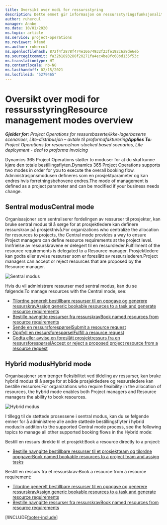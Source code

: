 ```yaml
---
title: Oversikt over modi for ressursstyring
description: Dette emnet gir informasjon om ressursstyringsfunksjonaliteten i Dynamics 365 Project Operations.
author: ruhercul
manager: Annbe
ms.date: 10/01/2020
ms.topic: article
ms.service: project-operations
ms.reviewer: kfend
ms.author: ruhercul
ms.openlocfilehash: 872f4f2878f474e16674932f23fe192c6a8de6eb
ms.sourcegitcommit: fa32b1893286f20271fa4ec4be8fc68bd135f53c
ms.translationtype: HT
ms.contentlocale: nb-NO
ms.lasthandoff: 02/15/2021
ms.locfileid: "5279465"
---
```

# <a name="resource-management-modes-overview"></a><span data-ttu-id="6d42c-103">Oversikt over modi for ressursstyring</span><span class="sxs-lookup"><span data-stu-id="6d42c-103">Resource management modes overview</span></span>

<span data-ttu-id="6d42c-104">_**Gjelder for:** Project Operations for ressursbaserte/ikke-lagerbaserte scenarioer, Lite-distribusjon – avtale til proformafakturering_</span><span class="sxs-lookup"><span data-stu-id="6d42c-104">_**Applies To:** Project Operations for resource/non-stocked based scenarios, Lite deployment - deal to proforma invoicing_</span></span>


<span data-ttu-id="6d42c-105">Dynamics 365 Project Operations støtter to moduser for at du skal kunne kjøre den totale bestillingsflyten.</span><span class="sxs-lookup"><span data-stu-id="6d42c-105">Dynamics 365 Project Operations supports two modes in order for you to execute the overall booking flow.</span></span> <span data-ttu-id="6d42c-106">Administrasjonsmodusen defineres som en prosjektparameter og kan endres hvis forretningsbehovene endres.</span><span class="sxs-lookup"><span data-stu-id="6d42c-106">The mode of management is defined as a project parameter and can be modified if your business needs change.</span></span>    

## <a name="central-mode"></a><span data-ttu-id="6d42c-107">Sentral modus</span><span class="sxs-lookup"><span data-stu-id="6d42c-107">Central mode</span></span>
<span data-ttu-id="6d42c-108">Organisasjoner som sentraliserer fordelingen av ressurser til prosjekter, kan bruke sentral modus til å sørge for at prosjektledere kan definere ressurskrav på prosjektnivå.</span><span class="sxs-lookup"><span data-stu-id="6d42c-108">For organizations who centralize the allocation for resources to projects, the Central mode provides a way to ensure Project managers can define resource requirements at the project level.</span></span> <span data-ttu-id="6d42c-109">Innfrielse av ressurskravene er delegert til en ressursleder.</span><span class="sxs-lookup"><span data-stu-id="6d42c-109">Fulfillment of the resource requirements is delegated to a Resource manager.</span></span> <span data-ttu-id="6d42c-110">Prosjektledere kan godta eller avvise ressurser som er foreslått av ressurslederen.</span><span class="sxs-lookup"><span data-stu-id="6d42c-110">Project managers can accept or reject resources that are proposed by the Resource manager.</span></span>

![Sentral modus](./media/resource-management-central.png)

<span data-ttu-id="6d42c-112">Hvis du vil administrere ressurser med sentral modus, kan du se følgende:</span><span class="sxs-lookup"><span data-stu-id="6d42c-112">To manage resources with the Central mode, see:</span></span>

- [<span data-ttu-id="6d42c-113">Tilordne generelt bestillbare ressurser til en oppgave og generere ressurskrav</span><span class="sxs-lookup"><span data-stu-id="6d42c-113">Assign generic bookable resources to a task and generate resource requirements</span></span>](https://docs.microsoft.com/dynamics365/project-service/assign-generic-bookable-resource)
- [<span data-ttu-id="6d42c-114">Bestille navngitte ressurser fra ressurskrav</span><span class="sxs-lookup"><span data-stu-id="6d42c-114">Book named resources from resource requirements</span></span>](https://docs.microsoft.com/dynamics365/project-service/book-named-resource)
- [<span data-ttu-id="6d42c-115">Sende en ressursforespørsel</span><span class="sxs-lookup"><span data-stu-id="6d42c-115">Submit a resource request</span></span>](https://docs.microsoft.com/dynamics365/project-service/submit-resource-request)
- [<span data-ttu-id="6d42c-116">Oppfyll en ressursforespørsel</span><span class="sxs-lookup"><span data-stu-id="6d42c-116">Fulfill a resource request</span></span>](https://docs.microsoft.com/dynamics365/project-service/resource-management-fulfill-requests)
- [<span data-ttu-id="6d42c-117">Godta eller avvise en foreslått prosjektressurs fra en ressursforespørsel</span><span class="sxs-lookup"><span data-stu-id="6d42c-117">Accept or reject a proposed project resource from a resource request</span></span>](https://docs.microsoft.com/dynamics365/project-service/accept-reject-proposed-resource)

## <a name="hybrid-mode"></a><span data-ttu-id="6d42c-118">Hybrid modus</span><span class="sxs-lookup"><span data-stu-id="6d42c-118">Hybrid mode</span></span>
<span data-ttu-id="6d42c-119">Organisasjoner som trenger fleksibilitet ved tildeling av ressurser, kan bruke hybrid modus til å sørge for at både prosjektledere og ressursledere kan bestille ressurser.</span><span class="sxs-lookup"><span data-stu-id="6d42c-119">For organizations who require flexibility in the allocation of resources, the hybrid mode enables both Project managers and Resource managers the ability to book resources.</span></span>

![Hybrid modus](./media/resource-management-hybrid.png)

<span data-ttu-id="6d42c-121">I tillegg til de støttede prosessene i sentral modus, kan du se følgende emner for å administrere alle andre støttede bestillingsflyter i hybrid modus:</span><span class="sxs-lookup"><span data-stu-id="6d42c-121">In addition to the supported Central mode process, see the following topics to manage all other supported booking flows in the Hybrid mode:</span></span>

<span data-ttu-id="6d42c-122">Bestill en ressurs direkte til et prosjekt:</span><span class="sxs-lookup"><span data-stu-id="6d42c-122">Book a resource directly to a project:</span></span>
- [<span data-ttu-id="6d42c-123">Bestille navngitte bestillbare ressurser til et prosjektteam og tilordne oppgaver</span><span class="sxs-lookup"><span data-stu-id="6d42c-123">Book named bookable resources to a project team and assign tasks</span></span>](https://docs.microsoft.com/dynamics365/project-service/assign-named-bookable-resource)

<span data-ttu-id="6d42c-124">Bestill en ressurs fra et ressurskrav:</span><span class="sxs-lookup"><span data-stu-id="6d42c-124">Book a resource from a resource requirement:</span></span>
- [<span data-ttu-id="6d42c-125">Tilordne generelt bestillbare ressurser til en oppgave og generere ressurskrav</span><span class="sxs-lookup"><span data-stu-id="6d42c-125">Assign generic bookable resources to a task and generate resource requirements</span></span>](https://docs.microsoft.com/dynamics365/project-service/assign-generic-bookable-resource)
- [<span data-ttu-id="6d42c-126">Bestille navngitte ressurser fra ressurskrav</span><span class="sxs-lookup"><span data-stu-id="6d42c-126">Book named resources from resource requirements</span></span>](https://docs.microsoft.com/dynamics365/project-service/book-named-resource)


[!INCLUDE[footer-include](../includes/footer-banner.md)]